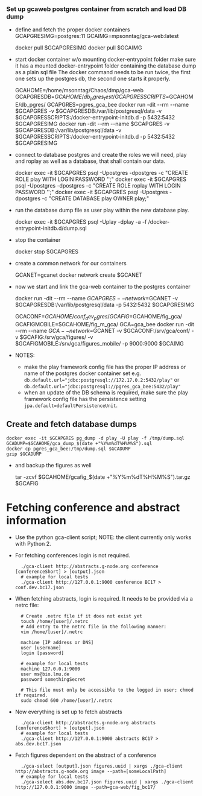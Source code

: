 ### Set up gcaweb postgres container from scratch and load DB dump

- define and fetch the proper docker containers
    GCAPGRESIMG=postgres:11
    GCAIMG=mpsonntag/gca-web:latest

    docker pull $GCAPGRESIMG
    docker pull $GCAIMG

- start docker container w/o mounting docker-entrypoint folder
  make sure it has a mounted docker-entrypoint folder containing the database dump as a plain sql file
  The docker command needs to be run twice, the first one sets up the postgres db, the second one starts it properly.

    GCAHOME=/home/msonntag/Chaos/dmp/gca-web
    GCAPGRESDB=$GCAHOME/db_pgres_test/
    GCAPGRESSCRIPTS=$GCAHOME/db_pgres/
    GCAPGRES=pgres_gca_bee
    docker run -dit --rm --name $GCAPGRES -v $GCAPGRESDB:/var/lib/postgresql/data -v $GCAPGRESSCRIPTS:/docker-entrypoint-initdb.d -p 5432:5432 $GCAPGRESIMG
    docker run -dit --rm --name $GCAPGRES -v $GCAPGRESDB:/var/lib/postgresql/data -v $GCAPGRESSCRIPTS:/docker-entrypoint-initdb.d -p 5432:5432 $GCAPGRESIMG

- connect to database postgres and create the roles we will need, play and roplay as well as a database,
  that shall contain our data.

    docker exec -it $GCAPGRES psql -Upostgres -dpostgres -c "CREATE ROLE play WITH LOGIN PASSWORD '';"
    docker exec -it $GCAPGRES psql -Upostgres -dpostgres -c "CREATE ROLE roplay WITH LOGIN PASSWORD '';"
    docker exec -it $GCAPGRES psql -Upostgres -dpostgres -c "CREATE DATABASE play OWNER play;"

- run the database dump file as user play within the new database play.

    docker exec -it $GCAPGRES psql -Uplay -dplay -a -f /docker-entrypoint-initdb.d/dump.sql

- stop the container

    docker stop $GCAPGRES

- create a common network for our containers

    GCANET=gcanet
    docker network create $GCANET

- now we start and link the gca-web container to the postgres container

    docker run -dit --rm --name $GCAPGRES --network=$GCANET -v $GCAPGRESDB:/var/lib/postgresql/data -p 5432:5432 $GCAPGRESIMG

    GCACONF=$GCAHOME/conf_dev_pgres/
    GCAFIG=$GCAHOME/fig_gca/
    GCAFIGMOBILE=$GCAHOME/fig_m_gca/
    GCA=gca_bee
    docker run -dit --rm --name $GCA --network=$GCANET -v $GCACONF:/srv/gca/conf/ -v $GCAFIG:/srv/gca/figures/ -v $GCAFIGMOBILE:/srv/gca/figures_mobile/ -p 9000:9000 $GCAIMG

- NOTES:
    - make the play framework config file has the proper IP address or name of the postgres docker container set
        e.g. `db.default.url="jdbc:postgresql://172.17.0.2:5432/play"`
        or  `db.default.url="jdbc:postgresql://pgres_gca_bee:5432/play"`
    - when an update of the DB schema is required, make sure the play framework config file 
        has the persistence setting `jpa.default=defaultPersistenceUnit`.


## Create and fetch database dumps

    docker exec -it $GCAPGRES pg_dump -d play -U play -f /tmp/dump.sql
    GCADUMP=$GCAHOME/gca_dump_$(date +"%Y%m%dT%H%M%S").sql
    docker cp pgres_gca_bee:/tmp/dump.sql $GCADUMP
    gzip $GCADUMP

- and backup the figures as well

    tar -zcvf $GCAHOME/gcafig_$(date +"%Y%m%dT%H%M%S").tar.gz $GCAFIG


# Fetching conference and abstract information

- Use the python gca-client script; NOTE: the client currently only works with Python 2.
- For fetching conferences login is not required.

        ./gca-client http://abstracts.g-node.org conference [conferenceShort] > [output].json
        # example for local tests
        ./gca-client http://127.0.0.1:9000 conference BC17 > conf.dev.bc17.json

- When fetching abstracts, login is required. It needs to be provided via a netrc file:

        # Create .netrc file if it does not exist yet
        touch /home/[user]/.netrc
        # Add entry to the netrc file in the following manner:
        vim /home/[user]/.netrc
        
        machine [IP address or DNS]
        user [username]
        login [password]
        
        # example for local tests
        machine 127.0.0.1:9000
        user ms@bio.lmu.de
        password somethingSecret

        # This file must only be accessible to the logged in user; chmod if required.
        sudo chmod 600 /home/[user]/.netrc

- Now everything is set up to fetch abstracts

        ./gca-client http://abstracts.g-node.org abstracts [conferenceShort] > [output].json
        # example for local tests
        ./gca-client http://127.0.0.1:9000 abstracts BC17 > abs.dev.bc17.json

- Fetch figures dependent on the abstract of a conference

        ./gca-select [output].json figures.uuid | xargs ./gca-client http://abstracts.g-node.org image --path=[someLocalPath]
        # example for local tests
        ./gca-select abs.dev.bc17.json figures.uuid | xargs ./gca-client http://127.0.0.1:9000 image --path=gca-web/fig_bc17/
